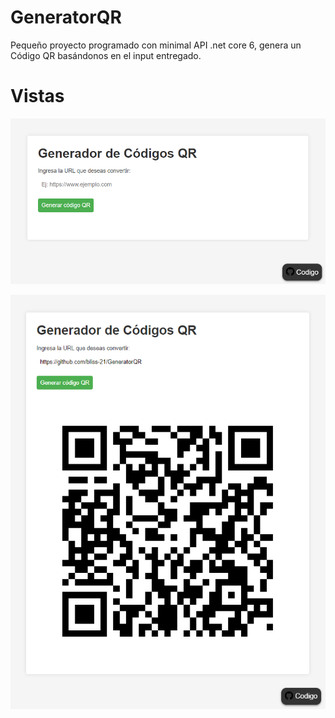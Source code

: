 # GeneratorQR
Pequeño proyecto programado con minimal API .net core 6, genera un Código QR basándonos en el input entregado.

# Vistas
![viewBeforeGeneratingTheQR](https://raw.githubusercontent.com/bliss-21/GeneratorQR/main/Doc/viewBeforeGeneratingTheQR.png)

![viewBeforeGeneratingTheQR](https://raw.githubusercontent.com/bliss-21/GeneratorQR/main/Doc/viewAfterGeneratingTheQR.png)
